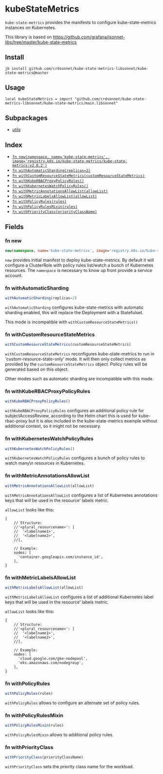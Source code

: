 # kubeStateMetrics

`kube-state-metrics` provides the manifests to configure kube-state-metrics
instances on Kubernetes.

This library is based on https://github.com/grafana/jsonnet-libs/tree/master/kube-state-metrics


## Install

```
jb install github.com/crdsonnet/kube-state-metrics-libsonnet/kube-state-metrics@master
```

## Usage

```jsonnet
local kubeStateMetrics = import "github.com/crdsonnet/kube-state-metrics-libsonnet/kube-state-metrics/main.libsonnet"
```

## Subpackages

* [utils](kubeStateMetrics/utils.md)

## Index

* [`fn new(namespace, name='kube-state-metrics', image='registry.k8s.io/kube-state-metrics/kube-state-metrics:v2.8.2')`](#fn-new)
* [`fn withAutomaticSharding(replicas=2)`](#fn-withautomaticsharding)
* [`fn withCustomResourceStateMetrics(customResourceStateMetrics)`](#fn-withcustomresourcestatemetrics)
* [`fn withKubeRBACProxyPolicyRules()`](#fn-withkuberbacproxypolicyrules)
* [`fn withKubernetesWatchPolicyRules()`](#fn-withkuberneteswatchpolicyrules)
* [`fn withMetricAnnotationsAllowList(allowList)`](#fn-withmetricannotationsallowlist)
* [`fn withMetricLabelsAllowList(allowList)`](#fn-withmetriclabelsallowlist)
* [`fn withPolicyRules(rules)`](#fn-withpolicyrules)
* [`fn withPolicyRulesMixin(rules)`](#fn-withpolicyrulesmixin)
* [`fn withPriorityClass(priorityClassName)`](#fn-withpriorityclass)

## Fields

### fn new

```ts
new(namespace, name='kube-state-metrics', image='registry.k8s.io/kube-state-metrics/kube-state-metrics:v2.8.2')
```

`new` provides initial manifest to deploy kube-state-metrics. By default it will
configure a ClusterRole with policy rules list/watch a bunch of Kubernetes
resources. The `namespace` is necessary to know up front provide a service account.


### fn withAutomaticSharding

```ts
withAutomaticSharding(replicas=2)
```

`withAutomaticSharding` configures kube-state-metrics with automatic sharding enabled, this will replace the Deployment with a Statefulset.

This mode is incompatible with `withCustomResourceStateMetrics()`


### fn withCustomResourceStateMetrics

```ts
withCustomResourceStateMetrics(customResourceStateMetrics)
```

`withCustomResourceStateMetrics` reconfigures kube-state-metrics to run in
'custom-resource-state-only' mode. It will then only collect metrics as provided by
the `customResourceStateMetrics` object. Policy rules will be generated based on
this object.

Other modes such as automatic sharding are incompatible with this mode.


### fn withKubeRBACProxyPolicyRules

```ts
withKubeRBACProxyPolicyRules()
```

`withKubeRBACProxyPolicyRules` configures an additional policy rule for
subjectAccessReview, according to the Helm chart this is used for kube-rbac-proxy
but it is also included in the kube-state-metrics example without additional
context, so it might not be necessary.


### fn withKubernetesWatchPolicyRules

```ts
withKubernetesWatchPolicyRules()
```

`withKubernetesWatchPolicyRules` configures a bunch of policy rules to watch many\n
resources in Kubernetes.


### fn withMetricAnnotationsAllowList

```ts
withMetricAnnotationsAllowList(allowList)
```

`withMetricAnnotationsAllowList` configures a list of Kubernetes annotations keys that will be used in the resource' labels metric.

`allowList` looks like this:

```jsonnet
{
    // Structure:
    //'<plural_resourcename>': [
    //  '<labelname1>',
    //  '<labelname2>',
    //],

    // Example:
    nodes: [
      'container.googleapis.com/instance_id',
    ],
}
```


### fn withMetricLabelsAllowList

```ts
withMetricLabelsAllowList(allowList)
```

`withMetricLabelsAllowList` configures a list of additional Kubernetes label keys that will be used in the resource' labels metric.

`allowList` looks like this:

```jsonnet
{
    // Structure:
    //'<plural_resourcename>': [
    //  '<labelname1>',
    //  '<labelname2>',
    //],

    // Example:
    nodes: [
      'cloud.google.com/gke-nodepool',
      'eks.amazonaws.com/nodegroup',
    ],
}
```


### fn withPolicyRules

```ts
withPolicyRules(rules)
```

`withPolicyRules` allows to configure an alternate set of policy rules.

### fn withPolicyRulesMixin

```ts
withPolicyRulesMixin(rules)
```

`withPolicyRulesMixin` allows to additional policy rules.

### fn withPriorityClass

```ts
withPriorityClass(priorityClassName)
```

`withPriorityClass` sets the priority class name for the workload.

